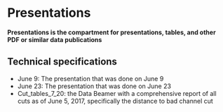 # Presentations
**Presentations is the compartment for presentations, tables, and other PDF or similar data publications**
## Technical specifications
- June 9: The presentation that was done on June 9
- June 23: The presentation that was done on June 23
- Cut_tables_7_20: the Data Beamer with a comprehensive report of all cuts as of June 5, 2017, specifically the distance to bad channel cut
